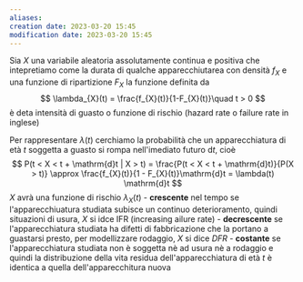 ```yaml
---
aliases: 
creation date: 2023-03-20 15:45
modification date: 2023-03-20 15:45
---
```


Sia $X$ una variabile aleatoria assolutamente continua e positiva che intepretiamo come la durata di qualche apparecchiutarea con densità $f_{X}$ e una funzione di ripartizione $F_{X}$ la funzione definita da
$$
\lambda_{X}(t) = \frac{f_{X}(t)}{1-F_{X}(t)}\quad t > 0
$$
è deta intensità di guasto o funzione di rischio (hazard rate o failure rate in inglese)



Per rappresentare $\lambda(t)$ cerchiamo la probabilità che un apparecchiatura di età $t$ soggetta a guasto si rompa nell'imediato futuro $\mathrm{d}t$, cioè
$$
P(t < X < t + \mathrm{d}t | X > t) = \frac{P(t < X < t + \mathrm{d}t)}{P(X > t)} \approx \frac{f_{X}(t)}{1 - F_{X}(t)}\mathrm{d}t = \lambda(t) \mathrm{d}t
$$
$X$ avrà una funzione di rischio $\lambda_{X}(t)$
	- **crescente** nel tempo se l'apparecchiuatura studiata subisce un continuo deterioramento, quindi situazioni di usura, $X$ si idce IFR (increasing ailure rate)
	- **decrescente** se l'apparecchiatura studiata ha difetti di fabbricazione che la portano a guastarsi presto, per modellizzare rodaggio, $X$ si dice $DFR$
	- **costante** se l'apparecchiatura studiata non è soggetta nè ad usura nè a rodaggio e quindi la distribuzione della vita residua dell'apparecchiatura di età $t$ è identica a quella dell'apparecchitura nuova